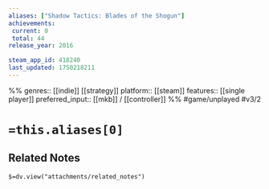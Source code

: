 ```yaml
---
aliases: ["Shadow Tactics: Blades of the Shogun"]
achievements:
 current: 0
 total: 44
release_year: 2016

steam_app_id: 418240
last_updated: 1750218211
---
```

%%
genres:: [[indie]] [[strategy]]
platform:: [[steam]]
features:: [[single player]]
preferred_input:: [[mkb]] / [[controller]]
%%
#game/unplayed
#v3/2

# `=this.aliases[0]`
## Related Notes
`$=dv.view("attachments/related_notes")`
